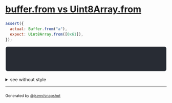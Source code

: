 # [buffer.from vs Uint8Array.from](../../array_typed.test.js#L71)

```js
assert({
  actual: Buffer.from("a"),
  expect: Uint8Array.from([0x61]),
});
```

![img](throw.svg)

<details>
  <summary>see without style</summary>

```console
AssertionError: actual and expect are different

actual: Buffer [97]
expect: Uint8Array [97]
```

</details>

---
<sub>
  Generated by <a href="https://github.com/jsenv/core/tree/main/packages/independent/snapshot">@jsenv/snapshot</a>
</sub>